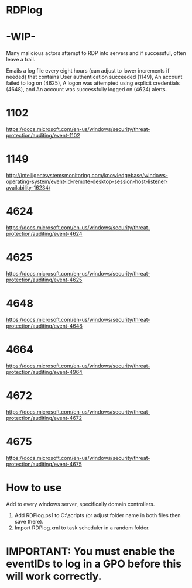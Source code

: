 # RDPlog

# -WIP-

Many malicious actors attempt to RDP into servers and if successful, often leave a trail.

Emails a log file every eight hours (can adjust to lower increments if needed) that contains User authentication succeeded (1149), An account failed to log on (4625), A logon was attempted using explicit credentials (4648), and An account was successfully logged on (4624) alerts.

# 1102

https://docs.microsoft.com/en-us/windows/security/threat-protection/auditing/event-1102

# 1149 

http://intelligentsystemsmonitoring.com/knowledgebase/windows-operating-system/event-id-remote-desktop-session-host-listener-availability-16234/

# 4624

https://docs.microsoft.com/en-us/windows/security/threat-protection/auditing/event-4624

# 4625

https://docs.microsoft.com/en-us/windows/security/threat-protection/auditing/event-4625

# 4648

https://docs.microsoft.com/en-us/windows/security/threat-protection/auditing/event-4648

# 4664

https://docs.microsoft.com/en-us/windows/security/threat-protection/auditing/event-4964

# 4672

https://docs.microsoft.com/en-us/windows/security/threat-protection/auditing/event-4672

# 4675

https://docs.microsoft.com/en-us/windows/security/threat-protection/auditing/event-4675

# How to use

Add to every windows server, specifically domain controllers.

1. Add RDPlog.ps1 to C:\scripts (or adjust folder name in both files then save there).
2. Import RDPlog.xml to task scheduler in a random folder.

# IMPORTANT: You must enable the eventIDs to log in a GPO before this will work correctly.
